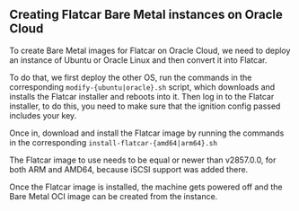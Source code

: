 ## Creating Flatcar Bare Metal instances on Oracle Cloud

To create Bare Metal images for Flatcar on Oracle Cloud, we need to deploy
an instance of Ubuntu or Oracle Linux and then convert it into Flatcar.

To do that, we first deploy the other OS, run the commands in the
corresponding `modify-{ubuntu|oracle}.sh` script, which downloads and
installs the Flatcar installer and reboots into it.  Then log in to the
Flatcar installer, to do this, you need to make sure that the ignition
config passed includes your key.

Once in, download and install the Flatcar image by running the commands in
the corresponding `install-flatcar-{amd64|arm64}.sh` 

The Flatcar image to use needs to be equal or newer than v2857.0.0, for
both ARM and AMD64, because iSCSI support was added there.

Once the Flatcar image is installed, the machine gets powered off and the
Bare Metal OCI image can be created from the instance.

